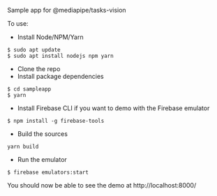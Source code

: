 Sample app for @mediapipe/tasks-vision

To use:

- Install Node/NPM/Yarn

```
$ sudo apt update
$ sudo apt install nodejs npm yarn
```
- Clone the repo
- Install package dependencies

```
$ cd sampleapp
$ yarn
```

- Install Firebase CLI if you want to demo with the Firebase emulator 

```
$ npm install -g firebase-tools
```

- Build the sources

```
yarn build
```

- Run the emulator
```
$ firebase emulators:start
```

You should now be able to see the demo at http://localhost:8000/